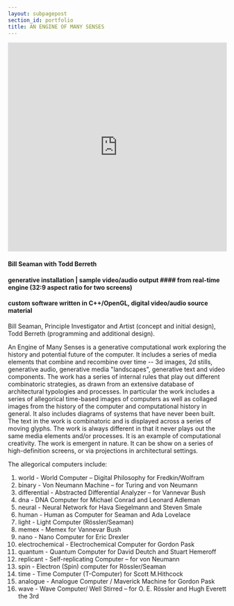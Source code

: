 ```yaml
---
layout: subpagepost
section_id: portfolio
title: AN ENGINE OF MANY SENSES
---
```

<div class="full">
    <div class="row">
        <div class="large-12 large-centered columns">
        <iframe src="https://player.vimeo.com/video/198868850" scrolling="no" frameborder="no" allow="autoplay" width="760" height="480" frameborder="0" allow="autoplay; fullscreen" allowfullscreen></iframe>
        </div>
    </div>
</div>

#### Bill Seaman with Todd Berreth
#### generative installation | sample video/audio output #### from real-time engine (32:9 aspect ratio for two screens)
#### custom software written in C++/OpenGL, digital video/audio source material

Bill Seaman, Principle Investigator and Artist (concept and initial design), Todd Berreth (programming and additional design).

An Engine of Many Senses is a generative computational work exploring the history and potential future of the computer. It includes a series of media elements that combine and recombine over time -- 3d images, 2d stills, generative audio, generative media "landscapes", generative text and video components. The work has a series of internal rules that play out different combinatoric strategies, as drawn from an extensive database of architectural typologies and processes. In particular the work includes a series of allegorical time-based images of computers as well as collaged images from the history of the computer and computational history in general. It also includes diagrams of systems that have never been built. The text in the work is combinatoric and is displayed across a series of moving glyphs. The work is always different in that it never plays out the same media elements and/or processes. It is an example of computational creativity. The work is emergent in nature. It can be show on a series of high-definition screens, or via projections in architectural settings.

The allegorical computers include:
1) world - World Computer – Digital Philosophy for Fredkin/Wolfram
2) binary - Von Neumann Machine – for Turing and von Neumann
3) differential - Abstracted Differential Analyzer – for Vannevar Bush
4) dna - DNA Computer for Michael Conrad and Leonard Adleman
5) neural - Neural Network for Hava Siegelmann and Steven Smale
6) human - Human as Computer for Seaman and Ada Lovelace
7) light - Light Computer (Rössler/Seaman)
8) memex - Memex for Vannevar Bush
9) nano - Nano Computer for Eric Drexler
10) electrochemical - Electrochemical Computer for Gordon Pask
11) quantum - Quantum Computer for David Deutch and Stuart Hemeroff
12) replicant - Self-replicating Computer – for von Neumann
13) spin - Electron (Spin) computer for Rössler/Seaman
14) time - Time Computer (T-Computer) for Scott M.Hithcock
15) analogue - Analogue Computer / Maverick Machine for Gordon Pask
16) wave - Wave Computer/ Well Stirred – for O. E. Rössler and Hugh Everett the 3rd
 <br>
    <br>